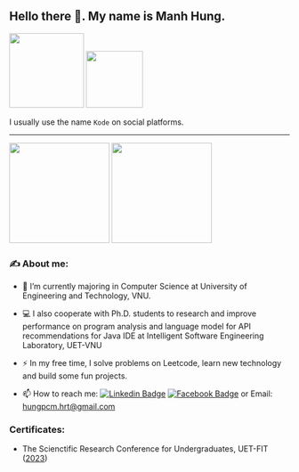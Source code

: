## Hello there 👋. My name is Manh Hung.

<div id="header">
  <img src="https://media.giphy.com/media/qgQUggAC3Pfv687qPC/giphy.gif" width="134"/>
  <img src="https://media.giphy.com/media/i4MAH84pqe2m2aVojc/giphy.gif" width="102"/>
</div>

I usually use the name `Kode` on social platforms.

---

<div >
  <img src="https://github-readme-stats.vercel.app/api?username=manhhungpc&show_icons=true&hide=issues&count_private=true&theme=react&bg_color=20232A" height="180">
<img src="https://github-readme-stats-me-nine-green.vercel.app/api/top-langs?&username=manhhungpc&hide=css,shell&langs_count=8&layout=compact&exclude_repo=quatangem,JavaFx_Dictionary,UETCodeCamp,DSA_20020138_coursera,DSA_20020138_PhamCongManhHung&theme=react&bg_color=20232A" height="180">
</div>
  
<!-- <img src="https://github-readme-stats.vercel.app/api/top-langs/?username=manhhungpc&hide=shell,css&langs_count=8&exclude_repo=JavaFx_Dictionary,UETCodeCamp&layout=compact&theme=react&bg_color=20232A"> -->

### ✍️ About me:

- 🚀 I’m currently majoring in Computer Science at University of Engineering and Technology, VNU. 

- 💻 I also cooperate with Ph.D. students to research and improve performance on program analysis and language model for API recommendations for Java IDE at Intelligent Software Engineering Laboratory, UET-VNU

- ⚡ In my free time, I solve problems on Leetcode, learn new technology and build some fun projects.

- 📫 How to reach me: [![Linkedin Badge](https://img.shields.io/badge/-LinkedIn-blue?style=flat&logo=Linkedin&logoColor=white)](https://www.linkedin.com/in/manhhung912/) [![Facebook Badge](https://img.shields.io/badge/-Facebook-blue?style=flat&logo=Facebook&logoColor=white)](https://www.facebook.com/manhhung.kode1620/) or Email: [hungpcm.hrt@gmail.com](mailto:hungpcm.hrt@gmail.com)

### Certificates:
- The Scienctific Research Conference for Undergraduates, UET-FIT ([2023](https://drive.google.com/file/d/1IdLqO-zNSqAUEpLi6KPP7yBjTz-iaPC7/view?usp=sharing))
<!-- ### Related link : -->
